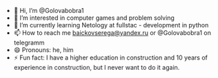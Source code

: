 - 👋 Hi, I’m @Golovabobra1
- 👀 I’m interested in computer games and problem solving
- 🌱 I’m currently learning Netology at fullstac - development in python
- 📫 How to reach me baickovserega@yandex.ru or @Golovabobra1 on telegramm 
- 😄 Pronouns: he, him 
- ⚡ Fun fact: I have a higher education in construction and 10 years of experience in construction, but I never want to do it again.

<!---
Golovabobra1/Golovabobra1 is a ✨ special ✨ repository because its `README.md` (this file) appears on your GitHub profile.
You can click the Preview link to take a look at your changes.
--->
